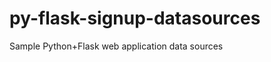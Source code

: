 py-flask-signup-datasources
===========================

Sample Python+Flask web application data sources
